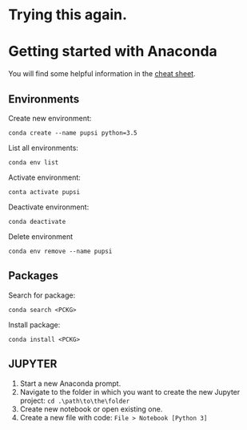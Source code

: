 # Trying this again.

# Getting started with Anaconda

You will find some helpful information in the [cheat sheet](./media/attachments/conda-cheatsheet.pdf).

## Environments

Create new environment:  
```
conda create --name pupsi python=3.5
```

List all environments:
```
conda env list
```

Activate environment:
```
conta activate pupsi
```

Deactivate environment:
```
conda deactivate
```

Delete environment
```
conda env remove --name pupsi
```

## Packages

Search for package:
```
conda search <PCKG>
```

Install package:
```
conda install <PCKG>
```

## JUPYTER

1. Start a new Anaconda prompt.
2. Navigate to the folder in which you want to create the new Jupyter project: ```cd .\path\to\the\folder```
3. Create new notebook or open existing one.
4. Create a new file with code: ```File > Notebook [Python 3]```
